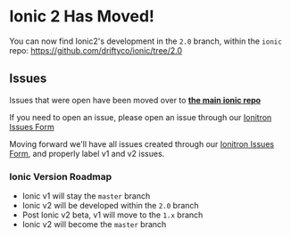 # Ionic 2 Has Moved!

You can now find Ionic2's development in the `2.0` branch, within the `ionic` repo: https://github.com/driftyco/ionic/tree/2.0


## Issues
Issues that were open have been moved over to [**the main ionic repo**](https://github.com/driftyco/ionic/issues/)

If you need to open an issue, please open an issue through our [Ionitron Issues Form](http://ionicframework.com/submit-issue/)

Moving forward we'll have all issues created through our [Ionitron Issues Form](http://ionicframework.com/submit-issue/), and properly label v1 and v2 issues.

### Ionic Version Roadmap

- Ionic v1 will stay the `master` branch
- Ionic v2 will be developed within the `2.0` branch
- Post Ionic v2 beta, v1 will move to the `1.x` branch
- Ionic v2 will become the `master` branch
